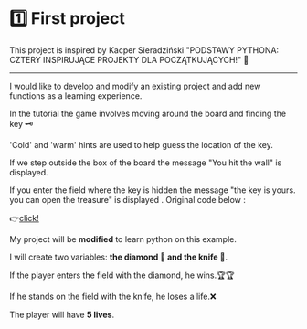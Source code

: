 # 1️⃣ First project 
This project is inspired by Kacper Sieradziński "PODSTAWY PYTHONA: CZTERY INSPIRUJĄCE PROJEKTY DLA POCZĄTKUJĄCYCH!" 🐍 
___
I would like to develop and modify an existing project and add new functions as a learning experience. 

In the tutorial the game involves moving around the board and finding the key 🗝

'Cold' and 'warm' hints are used to help guess the location of the key.  

If we step outside the box of the board the message "You hit the wall" is displayed.

If you enter the field where the key is hidden the message "the key is yours. you can open the treasure" is displayed . Original code below : 

👉[click!](https://www.youtube.com/watch?v=DG3raDarjcE&t=1329s)

My project will be **modified** to learn python on this example.

I will create two variables: **the diamond 💎 and the knife 🔪**. 

If the player enters the field with the diamond, he wins.🏆🏆

If he stands on the field with the knife, he loses a life.❌

The player will have **5 lives**.  
